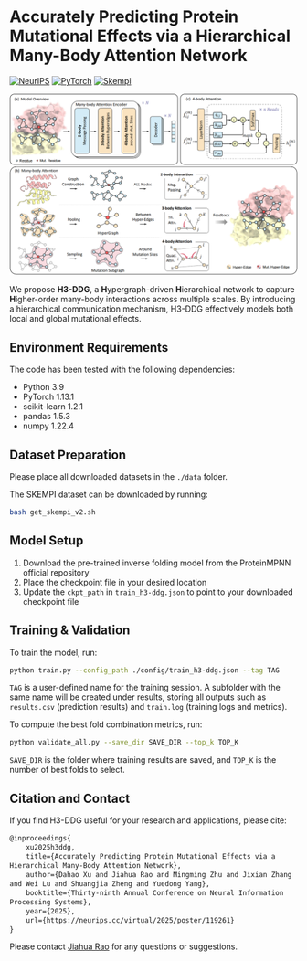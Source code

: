 # Accurately Predicting Protein Mutational Effects via a Hierarchical Many-Body Attention Network

[![NeurIPS](https://img.shields.io/badge/NeurIPS-2025-plum.svg)](https://openreview.net/forum?id=CrxR6CYeQn)
[![PyTorch](https://img.shields.io/badge/PyTorch-1.13.1-pink.svg)](https://pytorch.org/)
[![Skempi](https://img.shields.io/badge/Skempi-v2.0-skyblue.svg)](https://life.bsc.es/pid/skempi2/)

<img src="fig1-model.png" with=80%>

We propose **H3-DDG**, a **H**ypergraph-driven **H**ierarchical network to capture **H**igher-order many-body interactions across multiple scales. By introducing a hierarchical communication mechanism, H3-DDG effectively models both local and global mutational effects.

## Environment Requirements

The code has been tested with the following dependencies:
- Python 3.9
- PyTorch 1.13.1
- scikit-learn 1.2.1
- pandas 1.5.3
- numpy 1.22.4

## Dataset Preparation

Please place all downloaded datasets in the `./data` folder.

The SKEMPI dataset can be downloaded by running:
```bash
bash get_skempi_v2.sh
```


## Model Setup

1. Download the pre-trained inverse folding model from the ProteinMPNN official repository
2. Place the checkpoint file in your desired location
3. Update the `ckpt_path` in `train_h3-ddg.json` to point to your downloaded checkpoint file

## Training & Validation

To train the model, run:
```bash
python train.py --config_path ./config/train_h3-ddg.json --tag TAG
```

`TAG` is a user-defined name for the training session. A subfolder with the same name will be created under results, storing all outputs such as `results.csv` (prediction results) and `train.log` (training logs and metrics).

To compute the best fold combination metrics, run:

```bash
python validate_all.py --save_dir SAVE_DIR --top_k TOP_K
```

`SAVE_DIR` is the folder where training results are saved, and `TOP_K` is the number of best folds to select.

## Citation and Contact

If you find H3-DDG useful for your research and applications, please cite:

```
@inproceedings{
    xu2025h3ddg,
    title={Accurately Predicting Protein Mutational Effects via a Hierarchical Many-Body Attention Network},
    author={Dahao Xu and Jiahua Rao and Mingming Zhu and Jixian Zhang and Wei Lu and Shuangjia Zheng and Yuedong Yang},
    booktitle={Thirty-ninth Annual Conference on Neural Information Processing Systems},
    year={2025},
    url={https://neurips.cc/virtual/2025/poster/119261}
}
```

Please contact [Jiahua Rao](raojh7@mail.sysu.edu.cn) for any questions or suggestions.
